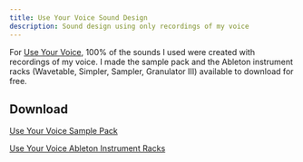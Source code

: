 ```yaml
---
title: Use Your Voice Sound Design
description: Sound design using only recordings of my voice
---
```

For [Use Your Voice](/music/productions/released/use_your_voice/), 100% of the sounds I used were created with recordings of my voice. I made the sample pack and the Ableton instrument racks (Wavetable, Simpler, Sampler, Granulator III) available to download for free.

## Download

[Use Your Voice Sample Pack](use_your_voice_sample_pack.zip)

[Use Your Voice Ableton Instrument Racks](use_your_voice_ableton_instrument_racks.zip)
